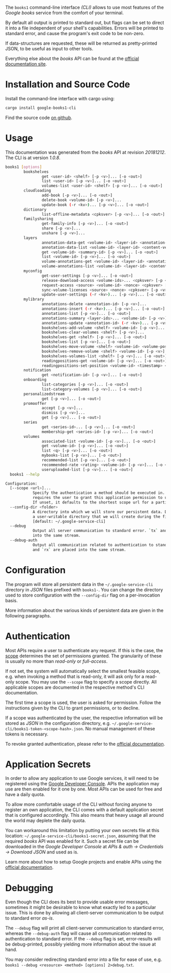 <!---
DO NOT EDIT !
This file was generated automatically from 'src/mako/cli/README.md.mako'
DO NOT EDIT !
-->
The `books1` command-line interface *(CLI)* allows to use most features of the *Google books* service from the comfort of your terminal.

By default all output is printed to standard out, but flags can be set to direct it into a file independent of your shell's
capabilities. Errors will be printed to standard error, and cause the program's exit code to be non-zero.

If data-structures are requested, these will be returned as pretty-printed JSON, to be useful as input to other tools.

Everything else about the *books* API can be found at the
[official documentation site](https://developers.google.com/books/docs/v1/getting_started).

# Installation and Source Code

Install the command-line interface with cargo using:

```bash
cargo install google-books1-cli
```

Find the source code [on github](https://github.com/Byron/google-apis-rs/tree/master/gen/books1-cli).

# Usage

This documentation was generated from the *books* API at revision *20181212*. The CLI is at version *1.0.8*.

```bash
books1 [options]
        bookshelves
                get <user-id> <shelf> [-p <v>]... [-o <out>]
                list <user-id> [-p <v>]... [-o <out>]
                volumes-list <user-id> <shelf> [-p <v>]... [-o <out>]
        cloudloading
                add-book [-p <v>]... [-o <out>]
                delete-book <volume-id> [-p <v>]...
                update-book (-r <kv>)... [-p <v>]... [-o <out>]
        dictionary
                list-offline-metadata <cpksver> [-p <v>]... [-o <out>]
        familysharing
                get-family-info [-p <v>]... [-o <out>]
                share [-p <v>]...
                unshare [-p <v>]...
        layers
                annotation-data-get <volume-id> <layer-id> <annotation-data-id> <content-version> [-p <v>]... [-o <out>]
                annotation-data-list <volume-id> <layer-id> <content-version> [-p <v>]... [-o <out>]
                get <volume-id> <summary-id> [-p <v>]... [-o <out>]
                list <volume-id> [-p <v>]... [-o <out>]
                volume-annotations-get <volume-id> <layer-id> <annotation-id> [-p <v>]... [-o <out>]
                volume-annotations-list <volume-id> <layer-id> <content-version> [-p <v>]... [-o <out>]
        myconfig
                get-user-settings [-p <v>]... [-o <out>]
                release-download-access <volume-ids>... <cpksver> [-p <v>]... [-o <out>]
                request-access <source> <volume-id> <nonce> <cpksver> [-p <v>]... [-o <out>]
                sync-volume-licenses <source> <nonce> <cpksver> [-p <v>]... [-o <out>]
                update-user-settings (-r <kv>)... [-p <v>]... [-o <out>]
        mylibrary
                annotations-delete <annotation-id> [-p <v>]...
                annotations-insert (-r <kv>)... [-p <v>]... [-o <out>]
                annotations-list [-p <v>]... [-o <out>]
                annotations-summary <layer-ids>... <volume-id> [-p <v>]... [-o <out>]
                annotations-update <annotation-id> (-r <kv>)... [-p <v>]... [-o <out>]
                bookshelves-add-volume <shelf> <volume-id> [-p <v>]...
                bookshelves-clear-volumes <shelf> [-p <v>]...
                bookshelves-get <shelf> [-p <v>]... [-o <out>]
                bookshelves-list [-p <v>]... [-o <out>]
                bookshelves-move-volume <shelf> <volume-id> <volume-position> [-p <v>]...
                bookshelves-remove-volume <shelf> <volume-id> [-p <v>]...
                bookshelves-volumes-list <shelf> [-p <v>]... [-o <out>]
                readingpositions-get <volume-id> [-p <v>]... [-o <out>]
                readingpositions-set-position <volume-id> <timestamp> <position> [-p <v>]...
        notification
                get <notification-id> [-p <v>]... [-o <out>]
        onboarding
                list-categories [-p <v>]... [-o <out>]
                list-category-volumes [-p <v>]... [-o <out>]
        personalizedstream
                get [-p <v>]... [-o <out>]
        promooffer
                accept [-p <v>]...
                dismiss [-p <v>]...
                get [-p <v>]... [-o <out>]
        series
                get <series-id>... [-p <v>]... [-o <out>]
                membership-get <series-id> [-p <v>]... [-o <out>]
        volumes
                associated-list <volume-id> [-p <v>]... [-o <out>]
                get <volume-id> [-p <v>]... [-o <out>]
                list <q> [-p <v>]... [-o <out>]
                mybooks-list [-p <v>]... [-o <out>]
                recommended-list [-p <v>]... [-o <out>]
                recommended-rate <rating> <volume-id> [-p <v>]... [-o <out>]
                useruploaded-list [-p <v>]... [-o <out>]
  books1 --help

Configuration:
  [--scope <url>]...
            Specify the authentication a method should be executed in. Each scope
            requires the user to grant this application permission to use it.
            If unset, it defaults to the shortest scope url for a particular method.
  --config-dir <folder>
            A directory into which we will store our persistent data. Defaults to
            a user-writable directory that we will create during the first invocation.
            [default: ~/.google-service-cli]
  --debug
            Output all server communication to standard error. `tx` and `rx` are placed
            into the same stream.
  --debug-auth
            Output all communication related to authentication to standard error. `tx`
            and `rx` are placed into the same stream.

```

# Configuration

The program will store all persistent data in the `~/.google-service-cli` directory in *JSON* files prefixed with `books1-`.  You can change the directory used to store configuration with the `--config-dir` flag on a per-invocation basis.

More information about the various kinds of persistent data are given in the following paragraphs.

# Authentication

Most APIs require a user to authenticate any request. If this is the case, the [scope][scopes] determines the 
set of permissions granted. The granularity of these is usually no more than *read-only* or *full-access*.

If not set, the system will automatically select the smallest feasible scope, e.g. when invoking a
method that is read-only, it will ask only for a read-only scope. 
You may use the `--scope` flag to specify a scope directly. 
All applicable scopes are documented in the respective method's CLI documentation.

The first time a scope is used, the user is asked for permission. Follow the instructions given 
by the CLI to grant permissions, or to decline.

If a scope was authenticated by the user, the respective information will be stored as *JSON* in the configuration
directory, e.g. `~/.google-service-cli/books1-token-<scope-hash>.json`. No manual management of these tokens
is necessary.

To revoke granted authentication, please refer to the [official documentation][revoke-access].

# Application Secrets

In order to allow any application to use Google services, it will need to be registered using the 
[Google Developer Console][google-dev-console]. APIs the application may use are then enabled for it
one by one. Most APIs can be used for free and have a daily quota.

To allow more comfortable usage of the CLI without forcing anyone to register an own application, the CLI
comes with a default application secret that is configured accordingly. This also means that heavy usage
all around the world may deplete the daily quota.

You can workaround this limitation by putting your own secrets file at this location: 
`~/.google-service-cli/books1-secret.json`, assuming that the required *books* API 
was enabled for it. Such a secret file can be downloaded in the *Google Developer Console* at 
*APIs & auth -> Credentials -> Download JSON* and used as is.

Learn more about how to setup Google projects and enable APIs using the [official documentation][google-project-new].


# Debugging

Even though the CLI does its best to provide usable error messages, sometimes it might be desirable to know
what exactly led to a particular issue. This is done by allowing all client-server communication to be 
output to standard error *as-is*.

The `--debug` flag will print all client-server communication to standard error, whereas the `--debug-auth` flag
will cause all communication related to authentication to standard error.
If the `--debug` flag is set, error-results will be debug-printed, possibly yielding more information about the 
issue at hand.

You may consider redirecting standard error into a file for ease of use, e.g. `books1 --debug <resource> <method> [options] 2>debug.txt`.


[scopes]: https://developers.google.com/+/api/oauth#scopes
[revoke-access]: http://webapps.stackexchange.com/a/30849
[google-dev-console]: https://console.developers.google.com/
[google-project-new]: https://developers.google.com/console/help/new/